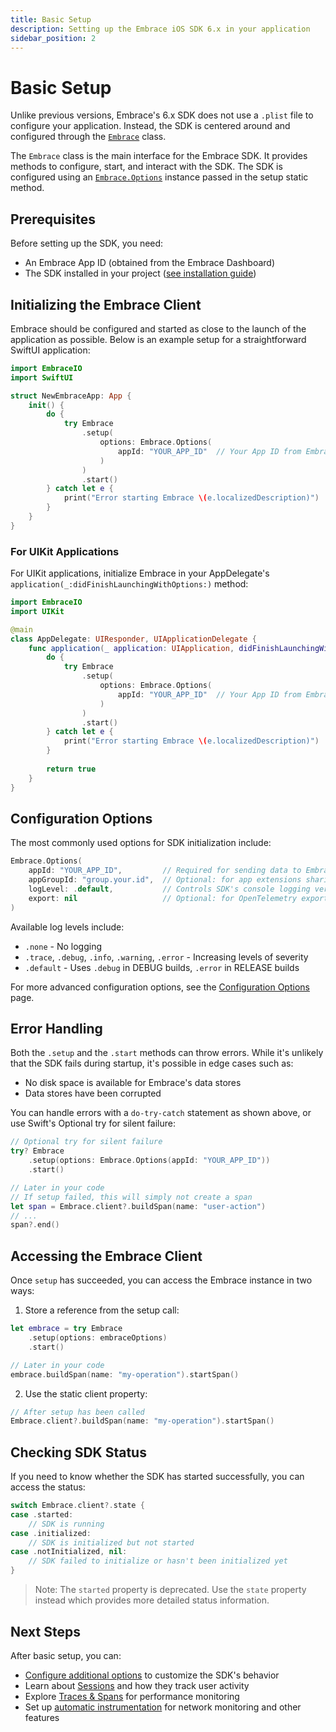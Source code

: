 ```yaml
---
title: Basic Setup
description: Setting up the Embrace iOS SDK 6.x in your application
sidebar_position: 2
---
```


# Basic Setup

Unlike previous versions, Embrace's 6.x SDK does not use a `.plist` file to configure your application. Instead, the SDK is centered around and configured through the [`Embrace`](https://github.com/embrace-io/embrace-apple-sdk/blob/main/Sources/EmbraceCore/Embrace.swift) class.

The `Embrace` class is the main interface for the Embrace SDK. It provides methods to configure, start, and interact with the SDK. The SDK is configured using an [`Embrace.Options`](https://github.com/embrace-io/embrace-apple-sdk/blob/main/Sources/EmbraceCore/Options/Embrace%2BOptions.swift) instance passed in the setup static method.

## Prerequisites

Before setting up the SDK, you need:

- An Embrace App ID (obtained from the Embrace Dashboard)
- The SDK installed in your project ([see installation guide](/ios/open-source/getting-started/installation.md))

## Initializing the Embrace Client

Embrace should be configured and started as close to the launch of the application as possible. Below is an example setup for a straightforward SwiftUI application:

```swift
import EmbraceIO
import SwiftUI

struct NewEmbraceApp: App {
    init() {
        do {
            try Embrace
                .setup(
                    options: Embrace.Options(
                        appId: "YOUR_APP_ID"  // Your App ID from Embrace Dashboard
                    )
                )
                .start()
        } catch let e {
            print("Error starting Embrace \(e.localizedDescription)")
        }
    }
}
```

### For UIKit Applications

For UIKit applications, initialize Embrace in your AppDelegate's `application(_:didFinishLaunchingWithOptions:)` method:

```swift
import EmbraceIO
import UIKit

@main
class AppDelegate: UIResponder, UIApplicationDelegate {
    func application(_ application: UIApplication, didFinishLaunchingWithOptions launchOptions: [UIApplication.LaunchOptionsKey: Any]?) -> Bool {
        do {
            try Embrace
                .setup(
                    options: Embrace.Options(
                        appId: "YOUR_APP_ID"  // Your App ID from Embrace Dashboard
                    )
                )
                .start()
        } catch let e {
            print("Error starting Embrace \(e.localizedDescription)")
        }
        
        return true
    }
}
```

## Configuration Options

The most commonly used options for SDK initialization include:

```swift
Embrace.Options(
    appId: "YOUR_APP_ID",         // Required for sending data to Embrace
    appGroupId: "group.your.id",  // Optional: for app extensions sharing data
    logLevel: .default,           // Controls SDK's console logging verbosity
    export: nil                   // Optional: for OpenTelemetry export
)
```

Available log levels include:
- `.none` - No logging
- `.trace`, `.debug`, `.info`, `.warning`, `.error` - Increasing levels of severity
- `.default` - Uses `.debug` in DEBUG builds, `.error` in RELEASE builds

For more advanced configuration options, see the [Configuration Options](/ios/open-source/getting-started/configuration-options.md) page.

## Error Handling

Both the `.setup` and the `.start` methods can throw errors. While it's unlikely that the SDK fails during startup, it's possible in edge cases such as:

- No disk space is available for Embrace's data stores
- Data stores have been corrupted

You can handle errors with a `do-try-catch` statement as shown above, or use Swift's Optional try for silent failure:

```swift
// Optional try for silent failure
try? Embrace
    .setup(options: Embrace.Options(appId: "YOUR_APP_ID"))
    .start()

// Later in your code
// If setup failed, this will simply not create a span
let span = Embrace.client?.buildSpan(name: "user-action")
// ...
span?.end()
```

## Accessing the Embrace Client

Once `setup` has succeeded, you can access the Embrace instance in two ways:

1. Store a reference from the setup call:
```swift
let embrace = try Embrace
    .setup(options: embraceOptions)
    .start()

// Later in your code
embrace.buildSpan(name: "my-operation").startSpan()
```

2. Use the static client property:
```swift
// After setup has been called
Embrace.client?.buildSpan(name: "my-operation").startSpan()
```

## Checking SDK Status

If you need to know whether the SDK has started successfully, you can access the status:

```swift
switch Embrace.client?.state {
case .started:
    // SDK is running
case .initialized:
    // SDK is initialized but not started
case .notInitialized, nil:
    // SDK failed to initialize or hasn't been initialized yet
}
```

> Note: The `started` property is deprecated. Use the `state` property instead which provides more detailed status information.

## Next Steps

After basic setup, you can:

- [Configure additional options](/ios/open-source/getting-started/configuration-options.md) to customize the SDK's behavior
- Learn about [Sessions](/ios/open-source/core-concepts/sessions.md) and how they track user activity
- Explore [Traces & Spans](/ios/open-source/core-concepts/traces-spans.md) for performance monitoring
- Set up [automatic instrumentation](/ios/open-source/automatic-instrumentation/index.md) for network monitoring and other features